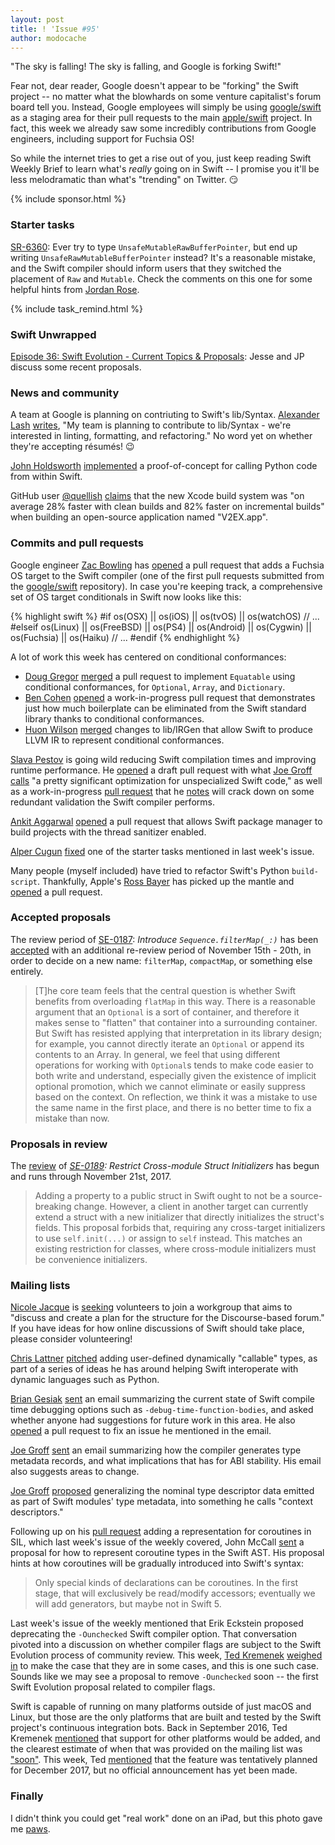 ```yaml
---
layout: post
title: ! 'Issue #95'
author: modocache
---
```


"The sky is falling! The sky is falling, and Google is forking Swift!"

Fear not, dear reader, Google doesn't appear to be "forking" the Swift project
-- no matter what the blowhards on some venture capitalist's forum board tell
you. Instead, Google employees will simply be using [google/swift](https://github.com/google/swift)
as a staging area for their pull requests to the main [apple/swift](https://github.com/apple/swift)
project. In fact, this week we already saw some incredibly contributions from
Google engineers, including support for Fuchsia OS!

So while the internet tries to get a rise out of you, just keep reading Swift
Weekly Brief to learn what's _really_ going on in Swift -- I promise you it'll
be less melodramatic than what's "trending" on Twitter. 😏

<!--excerpt-->

{% include sponsor.html %}

### Starter tasks

[SR-6360](https://bugs.swift.org/browse/SR-6360): Ever try to type
`UnsafeMutableRawBufferPointer`, but end up writing
`UnsafeRawMutableBufferPointer` instead? It's a reasonable mistake, and the
Swift compiler should inform users that they switched the placement of `Raw`
and `Mutable`. Check the comments on this one for some helpful hints from
[Jordan Rose](https://twitter.com/UINT_MIN).

{% include task_remind.html %}

### Swift Unwrapped

[Episode 36: Swift Evolution - Current Topics & Proposals](https://spec.fm/podcasts/swift-unwrapped/89166):
Jesse and JP discuss some recent proposals.

### News and community

A team at Google is planning on contriuting to Swift's lib/Syntax.
[Alexander Lash](https://twitter.com/lexlash/status/930877904551944192)
[writes](https://twitter.com/lexlash/status/930877904551944192), "My team is
planning to contribute to lib/Syntax - we're interested in linting, formatting,
and refactoring." No word yet on whether they're accepting résumés! 😉

[John Holdsworth](https://twitter.com/Injection4Xcode) [implemented](https://github.com/johnno1962/SwiftPython)
a proof-of-concept for calling Python code from within Swift.

GitHub user [@quellish](https://github.com/quellish) [claims](https://github.com/quellish/XcodeNewBuildSystem)
that the new Xcode build system was "on average 28% faster with clean builds
and 82% faster on incremental builds" when building an open-source application
named "V2EX.app".

### Commits and pull requests

Google engineer [Zac Bowling](https://twitter.com/zbowling) has [opened](https://github.com/apple/swift/pull/12955)
a pull request that adds a Fuchsia OS target to the Swift compiler (one of the
first pull requests submitted from the [google/swift](https://github.com/google/swift)
repository). In case you're keeping track, a comprehensive set of OS target
conditionals in Swift now looks like this:

{% highlight swift %}
#if os(OSX) || os(iOS) || os(tvOS) || os(watchOS)
// ...
#elseif os(Linux) || os(FreeBSD) || os(PS4) || os(Android) || os(Cygwin) || os(Fuchsia) || os(Haiku)
// ...
#endif
{% endhighlight %}

A lot of work this week has centered on conditional conformances:

- [Doug Gregor](https://twitter.com/dgregor79) [merged](https://github.com/apple/swift/pull/12910)
  a pull request to implement `Equatable` using conditional conformances, for
  `Optional`, `Array`, and `Dictionary`.
- [Ben Cohen](https://twitter.com/AirspeedSwift) [opened](https://github.com/apple/swift/pull/12913)
  a work-in-progress pull request that demonstrates just how much boilerplate
  can be eliminated from the Swift standard library thanks to conditional
  conformances.
- [Huon Wilson](https://github.com/huonw) [merged](https://github.com/apple/swift/pull/12531)
  changes to lib/IRGen that allow Swift to produce LLVM IR to represent
  conditional conformances.

[Slava Pestov](https://twitter.com/slava_pestov) is going wild
reducing Swift compilation times and improving runtime performance. He [opened](https://github.com/apple/swift/pull/6485)
a draft pull request with what [Joe Groff](https://twitter.com/jckarter) [calls](https://twitter.com/jckarter/status/928733395219185664)
"a pretty significant optimization for unspecialized Swift code," as well as
a work-in-progress [pull request](https://github.com/apple/swift/pull/12855)
that he [notes](https://twitter.com/slava_pestov/status/928834964690411520)
will crack down on some redundant validation the Swift compiler performs.

[Ankit Aggarwal](https://twitter.com/aciidb0mb3r) [opened](https://github.com/apple/swift-package-manager/pull/1390)
a pull request that allows Swift package manager to build projects with the
thread sanitizer enabled.

[Alper Cugun](https://github.com/alper) [fixed](https://github.com/apple/swift/pull/12856)
one of the starter tasks mentioned in last week's issue.

Many people (myself included) have tried to refactor Swift's Python
`build-script`. Thankfully, Apple's [Ross Bayer](https://github.com/Rostepher)
has picked up the mantle and [opened](https://github.com/apple/swift/pull/12873)
a pull request.

### Accepted proposals

The review period of [SE-0187](https://github.com/apple/swift-evolution/blob/master/proposals/0187-introduce-filtermap.md):
*Introduce `Sequence.filterMap(_:)`* has been [accepted](https://lists.swift.org/pipermail/swift-evolution/Week-of-Mon-20171113/041342.html)
with an additional re-review period of November 15th - 20th, in order to decide
on a new name: `filterMap`, `compactMap`, or something else entirely.

> [T]he core team feels that the central question is whether Swift benefits from
  overloading `flatMap` in this way. There is a reasonable argument that an
  `Optional` is a sort of container, and therefore it makes sense to "flatten"
  that container into a surrounding container. But Swift has resisted applying
  that interpretation in its library design; for example, you cannot directly
  iterate an `Optional` or append its contents to an Array. In general, we feel
  that using different operations for working with `Optional`s tends to make
  code easier to both write and understand, especially given the existence of
  implicit optional promotion, which we cannot eliminate or easily suppress
  based on the context. On reflection, we think it was a mistake to use the
  same name in the first place, and there is no better time to fix a mistake
  than now.

### Proposals in review

The [review](https://lists.swift.org/pipermail/swift-evolution-announce/2017-November/000408.html)
of _[SE-0189](https://github.com/apple/swift-evolution/blob/master/proposals/0189-restrict-cross-module-struct-initializers.md):
Restrict Cross-module Struct Initializers_ has begun and runs through November
21st, 2017.

> Adding a property to a public struct in Swift ought to not be a
  source-breaking change. However, a client in another target can currently
  extend a struct with a new initializer that directly initializes the struct's
  fields. This proposal forbids that, requiring any cross-target initializers to
  use `self.init(...)` or assign to `self` instead. This matches an existing
  restriction for classes, where cross-module initializers must be convenience
  initializers.

### Mailing lists

[Nicole Jacque](https://twitter.com/racer_girl27) is [seeking](https://lists.swift.org/pipermail/swift-dev/Week-of-Mon-20171113/005988.html)
volunteers to join a workgroup that aims to "discuss and create a plan for the
structure for the Discourse-based forum." If you have ideas for how online
discussions of Swift should take place, please consider volunteering!

[Chris Lattner](https://twitter.com/clattner_llvm) [pitched](https://lists.swift.org/pipermail/swift-evolution/Week-of-Mon-20171106/041142.html)
adding user-defined dynamically "callable" types, as part of a series of ideas
he has around helping Swift interoperate with dynamic languages such as Python.

[Brian Gesiak](https://twitter.com/modocache) [sent](https://lists.swift.org/pipermail/swift-dev/Week-of-Mon-20171106/005934.html)
an email summarizing the current state of Swift compile time debugging options
such as `-debug-time-function-bodies`, and asked whether anyone had suggestions
for future work in this area. He also [opened](https://github.com/apple/swift/pull/12939)
a pull request to fix an issue he mentioned in the email.

[Joe Groff](https://twitter.com/jckarter) [sent](https://lists.swift.org/pipermail/swift-dev/Week-of-Mon-20171106/005828.html)
an email summarizing how the compiler generates type metadata records, and what
implications that has for ABI stability. His email also suggests areas to
change.

[Joe Groff](https://twitter.com/jckarter) [proposed](https://lists.swift.org/pipermail/swift-dev/Week-of-Mon-20171113/005971.html)
generalizing the nominal type descriptor data emitted as part of Swift modules'
type metadata, into something he calls "context descriptors."

Following up on his [pull request](https://github.com/apple/swift/pull/12789)
adding a representation for coroutines in SIL, which last week's issue of the
weekly covered, John McCall [sent](https://lists.swift.org/pipermail/swift-dev/Week-of-Mon-20171113/005965.html)
a proposal for how to represent coroutine types in the Swift AST. His proposal
hints at how coroutines will be gradually introduced into Swift's syntax:

> Only special kinds of declarations can be coroutines.  In the first stage,
  that will exclusively be read/modify accessors; eventually we will add
  generators, but maybe not in Swift 5.

Last week's issue of the weekly mentioned that Erik Eckstein proposed
deprecating the `-Ounchecked` Swift compiler option. That conversation pivoted
into a discussion on whether compiler flags are subject to the Swift Evolution
process of community review. This week, [Ted Kremenek](https://twitter.com/tkremenek)
[weighed in](https://lists.swift.org/pipermail/swift-dev/Week-of-Mon-20171106/005938.html)
to make the case that they are in some cases, and this is one such case. Sounds
like we may see a proposal to remove `-Ounchecked` soon -- the first Swift
Evolution proposal related to compiler flags.

Swift is capable of running on many platforms outside of just macOS and Linux,
but those are the only platforms that are built and tested by the Swift
project's continuous integration bots. Back in September 2016, Ted Kremenek
[mentioned](https://github.com/apple/swift-corelibs-foundation/pull/622#issuecomment-247415912)
that support for other platforms would be added, and the clearest estimate of
when that was provided on the mailing list was ["soon"](https://lists.swift.org/pipermail/swift-dev/Week-of-Mon-20160919/002972.html).
This week, Ted [mentioned](https://lists.swift.org/pipermail/swift-dev/Week-of-Mon-20171113/005983.html)
that the feature was tentatively planned for December 2017, but no official
announcement has yet been made.

### Finally

I didn't think you could get "real work" done on an iPad, but this photo
gave me [paws](https://twitter.com/jckarter/status/930542808796037120).
